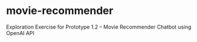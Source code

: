 # movie-recommender
Exploration Exercise for Prototype 1.2 – Movie Recommender Chatbot using OpenAI API
